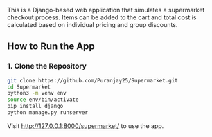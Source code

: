 This is a Django-based web application that simulates a supermarket checkout process. Items can be added to the cart and total cost is calculated based on individual pricing and group discounts.


##  How to Run the App

### 1. Clone the Repository

```bash
git clone https://github.com/Puranjay25/Supermarket.git
cd Supermarket
python3 -m venv env
source env/bin/activate
pip install django
python manage.py runserver
```
Visit http://127.0.0.1:8000/supermarket/ to use the app.